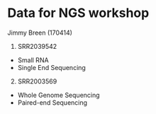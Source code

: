# Data for NGS workshop

Jimmy Breen (170414)

1. SRR2039542

- Small RNA
- Single End Sequencing

2. SRR2003569

- Whole Genome Sequencing
- Paired-end Sequencing  
